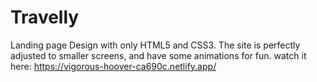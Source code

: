 # Travelly
Landing page Design with only HTML5 and CSS3.
The site is perfectly adjusted to smaller screens, and have some animations for fun.
watch it here:
https://vigorous-hoover-ca690c.netlify.app/

